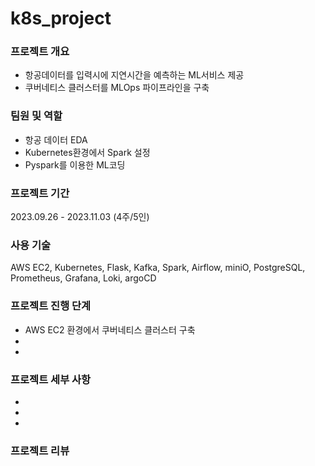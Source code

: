 # k8s_project
### 프로젝트 개요
- 항공데이터를 입력시에 지연시간을 예측하는 ML서비스 제공
- 쿠버네티스 클러스터를 MLOps 파이프라인을 구축

### 팀원 및 역할
- 항공 데이터 EDA
- Kubernetes환경에서 Spark 설정
- Pyspark를 이용한 ML코딩

### 프로젝트 기간
2023.09.26 - 2023.11.03 (4주/5인)

### 사용 기술
AWS EC2, Kubernetes, Flask, Kafka, Spark, Airflow, miniO, PostgreSQL, 
Prometheus, Grafana, Loki, argoCD

### 프로젝트 진행 단계
- AWS EC2 환경에서 쿠버네티스 클러스터 구축
- 
- 

### 프로젝트 세부 사항
-
-
-

### 프로젝트 리뷰

